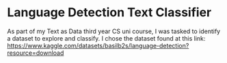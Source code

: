 # Language Detection Text Classifier
As part of my Text as Data third year CS uni course, I was tasked to identify a dataset to explore and classify. I chose the dataset found at this link: https://www.kaggle.com/datasets/basilb2s/language-detection?resource=download
